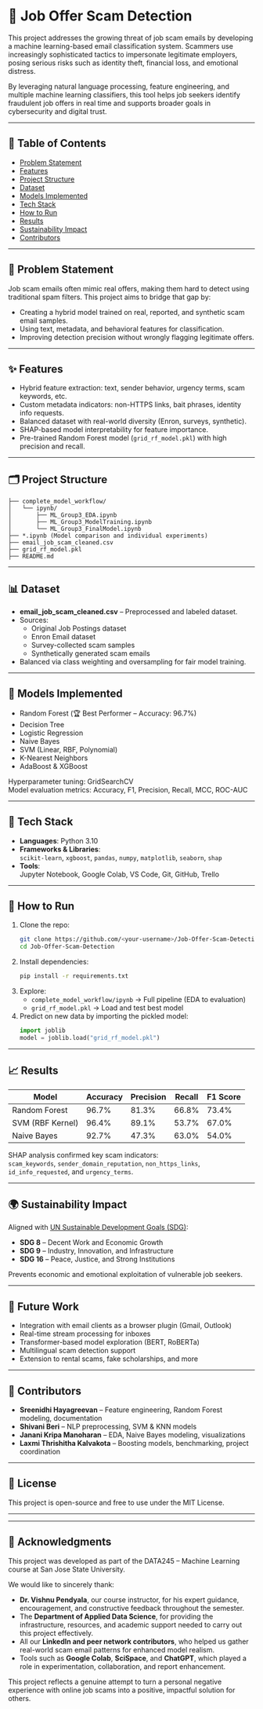 
# 💼 Job Offer Scam Detection

This project addresses the growing threat of job scam emails by developing a machine learning-based email classification system. Scammers use increasingly sophisticated tactics to impersonate legitimate employers, posing serious risks such as identity theft, financial loss, and emotional distress.

By leveraging natural language processing, feature engineering, and multiple machine learning classifiers, this tool helps job seekers identify fraudulent job offers in real time and supports broader goals in cybersecurity and digital trust.

---

## 📌 Table of Contents

- [Problem Statement](#problem-statement)
- [Features](#features)
- [Project Structure](#project-structure)
- [Dataset](#dataset)
- [Models Implemented](#models-implemented)
- [Tech Stack](#tech-stack)
- [How to Run](#how-to-run)
- [Results](#results)
- [Sustainability Impact](#sustainability-impact)
- [Contributors](#contributors)

---

## 🛑 Problem Statement

Job scam emails often mimic real offers, making them hard to detect using traditional spam filters. This project aims to bridge that gap by:

- Creating a hybrid model trained on real, reported, and synthetic scam email samples.
- Using text, metadata, and behavioral features for classification.
- Improving detection precision without wrongly flagging legitimate offers.

---

## ✨ Features

- Hybrid feature extraction: text, sender behavior, urgency terms, scam keywords, etc.
- Custom metadata indicators: non-HTTPS links, bait phrases, identity info requests.
- Balanced dataset with real-world diversity (Enron, surveys, synthetic).
- SHAP-based model interpretability for feature importance.
- Pre-trained Random Forest model (`grid_rf_model.pkl`) with high precision and recall.

---

## 🗂 Project Structure

```
├── complete_model_workflow/
│   └── ipynb/
│       ├── ML_Group3_EDA.ipynb
│       ├── ML_Group3_ModelTraining.ipynb
│       └── ML_Group3_FinalModel.ipynb
├── *.ipynb (Model comparison and individual experiments)
├── email_job_scam_cleaned.csv
├── grid_rf_model.pkl
├── README.md
```

---

## 📊 Dataset

- **email_job_scam_cleaned.csv** – Preprocessed and labeled dataset.
- Sources:
  - Original Job Postings dataset
  - Enron Email dataset
  - Survey-collected scam samples
  - Synthetically generated scam emails
- Balanced via class weighting and oversampling for fair model training.

---

## 🤖 Models Implemented

- Random Forest (🏆 Best Performer – Accuracy: 96.7%)
- Decision Tree
- Logistic Regression
- Naive Bayes
- SVM (Linear, RBF, Polynomial)
- K-Nearest Neighbors
- AdaBoost & XGBoost

Hyperparameter tuning: GridSearchCV  
Model evaluation metrics: Accuracy, F1, Precision, Recall, MCC, ROC-AUC

---

## 🧰 Tech Stack

- **Languages**: Python 3.10
- **Frameworks & Libraries**:  
  `scikit-learn`, `xgboost`, `pandas`, `numpy`, `matplotlib`, `seaborn`, `shap`
- **Tools**:  
  Jupyter Notebook, Google Colab, VS Code, Git, GitHub, Trello

---

## 🚀 How to Run

1. Clone the repo:
   ```bash
   git clone https://github.com/<your-username>/Job-Offer-Scam-Detection.git
   cd Job-Offer-Scam-Detection
   ```
2. Install dependencies:
   ```bash
   pip install -r requirements.txt
   ```
3. Explore:
   - `complete_model_workflow/ipynb` → Full pipeline (EDA to evaluation)
   - `grid_rf_model.pkl` → Load and test best model
4. Predict on new data by importing the pickled model:
   ```python
   import joblib
   model = joblib.load("grid_rf_model.pkl")
   ```

---

## 📈 Results

| Model             | Accuracy | Precision | Recall | F1 Score |
|------------------|----------|-----------|--------|----------|
| Random Forest     | 96.7%    | 81.3%     | 66.8%  | 73.4%    |
| SVM (RBF Kernel)  | 96.4%    | 89.1%     | 53.7%  | 67.0%    |
| Naive Bayes       | 92.7%    | 47.3%     | 63.0%  | 54.0%    |

SHAP analysis confirmed key scam indicators:  
`scam_keywords`, `sender_domain_reputation`, `non_https_links`, `id_info_requested`, and `urgency_terms`.

---

## 🌍 Sustainability Impact

Aligned with [UN Sustainable Development Goals (SDG)](https://sdgs.un.org/goals):

- **SDG 8** – Decent Work and Economic Growth  
- **SDG 9** – Industry, Innovation, and Infrastructure  
- **SDG 16** – Peace, Justice, and Strong Institutions  

Prevents economic and emotional exploitation of vulnerable job seekers.

---

## 🔮 Future Work

- Integration with email clients as a browser plugin (Gmail, Outlook)
- Real-time stream processing for inboxes
- Transformer-based model exploration (BERT, RoBERTa)
- Multilingual scam detection support
- Extension to rental scams, fake scholarships, and more

---

## 🤝 Contributors

- **Sreenidhi Hayagreevan** – Feature engineering, Random Forest modeling, documentation  
- **Shivani Beri** – NLP preprocessing, SVM & KNN models  
- **Janani Kripa Manoharan** – EDA, Naive Bayes modeling, visualizations  
- **Laxmi Thrishitha Kalvakota** – Boosting models, benchmarking, project coordination

---

## 📄 License

This project is open-source and free to use under the MIT License.

---

---

## 🙏 Acknowledgments

This project was developed as part of the DATA245 – Machine Learning course at San Jose State University.

We would like to sincerely thank:

- **Dr. Vishnu Pendyala**, our course instructor, for his expert guidance, encouragement, and constructive feedback throughout the semester.
- The **Department of Applied Data Science**, for providing the infrastructure, resources, and academic support needed to carry out this project effectively.
- All our **LinkedIn and peer network contributors**, who helped us gather real-world scam email patterns for enhanced model realism.
- Tools such as **Google Colab**, **SciSpace**, and **ChatGPT**, which played a role in experimentation, collaboration, and report enhancement.

This project reflects a genuine attempt to turn a personal negative experience with online job scams into a positive, impactful solution for others.
